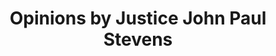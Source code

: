 ---
name: "John Paul Stevens"
position: "Associate Justice"
title: "Opinions by Justice John Paul Stevens"
alias: 1975stevens
---